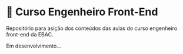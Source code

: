 # 📌 Curso Engenheiro Front-End
Repositório para asição dos conteúdos das aulas do curso engenheiro front-end da EBAC.

Em desenvolvimento...

